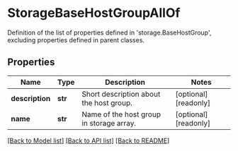 # StorageBaseHostGroupAllOf

Definition of the list of properties defined in 'storage.BaseHostGroup', excluding properties defined in parent classes.
## Properties
Name | Type | Description | Notes
------------ | ------------- | ------------- | -------------
**description** | **str** | Short description about the host group. | [optional] [readonly] 
**name** | **str** | Name of the host group in storage array. | [optional] [readonly] 

[[Back to Model list]](../README.md#documentation-for-models) [[Back to API list]](../README.md#documentation-for-api-endpoints) [[Back to README]](../README.md)



